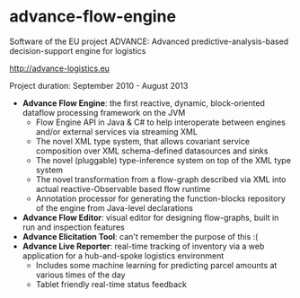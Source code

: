 # advance-flow-engine
Software of the EU project ADVANCE: Advanced predictive-analysis-based decision-support engine for logistics

http://advance-logistics.eu

Project duration: September 2010 - August 2013

  - **Advance Flow Engine**: the first reactive, dynamic, block-oriented dataflow processing framework on the JVM
    - Flow Engine API in Java & C# to help interoperate between engines and/or external services via streaming XML
    - The novel XML type system, that allows covariant service composition over XML schema-defined datasources and sinks
    - The novel (pluggable) type-inference system on top of the XML type system
    - The novel transformation from a flow-graph described via XML into actual reactive-Observable based flow runtime
    - Annotation processor for generating the function-blocks repository of the engine from Java-level declarations
  - **Advance Flow Editor**: visual editor for designing flow-graphs, built in run and inspection features
  - **Advance Elicitation Tool**: can't remember the purpose of this :(
  - **Advance Live Reporter**: real-time tracking of inventory via a web application for a hub-and-spoke logistics environment
    - Includes some machine learning for predicting parcel amounts at various times of the day
    - Tablet friendly real-time status feedback
